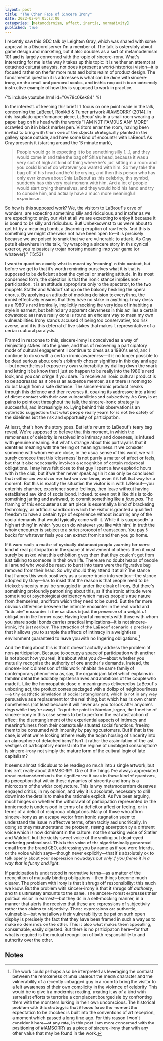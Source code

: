 ```yaml
---
layout: post
title: "The Other Face of Sincere Irony"
date: 2022-02-04 05:23:00
categories: [metamodernism, affect, inertia, normativity]
published: true
---
```


I recently saw this GDC talk by Leighton Gray, which was shared with some approval in a Discord server I'm a member of. The talk is ostensibly about game design and marketing, but it also doubles as a sort of metamodernism 101 and is largely concerned with the topic of sincere-irony. What's interesting for me is the way it takes up this topic: it is neither an attempt at detached cultural analysis, nor does it present a world-historical vision—it is focused rather on the far more nuts and bolts realm of product design. The fundamental question it is addresses is what can be _done_ with sincere-irony, on the small and personal scales, and in this respect it is an extremely instructive example of how this is supposed to work in practice.

{% include youtube.html id="Ov78c0Kek84" %}

In the interests of keeping this brief I'll focus on one point made in the talk, concerning the LaBeouf, Rönkkö & Turner artwork [#IAMSORRY](https://luketurner.com/works/iamsorry) (2014). In this installation/performance piece, LaBeouf sits in a small room wearing a paper bag on his head with the words “I AM NOT FAMOUS ANY MORE” scrawled on it in black marker pen. Visitors enter the room, having been invited to bring with them one of the objects strategically planted in the gallery space outside, and have some kind of encounter with LaBeouf. As Gray presents it (starting around the 13 minute mark),

> People would go in expecting it to be something silly […], and they would come in and take the bag off Shia's head, because it was a very sort of high art kind of thing where he's just sitting in a room and you could kind of do whatever you wanted with him. So they take the bag off of his head and he'd be crying, and then this person who has only ever known about Shia LaBeouf as this celebrity, this symbol, suddenly has this very real moment with him. And a lot of people would start crying themselves, and they would hold his hand and try to console him, and actually have a much more meaningful experience.

So how is this supposed work? We, the visitors to LaBeouf's cave of wonders, are expecting something silly and ridiculous, and insofar as we are expecting to enjoy our visit at all we are expecting to enjoy it because it is bound to be silly and ridiculous. But! Unbeknownst to us we're about to get hit by a meaning bomb, a disarming eruption of raw feels. And this is something we might otherwise not have been open to—it is precisely because we are poised to snark that we are vulnerable to attack. As Gray puts it elsewhere in the talk, “by wrapping a sincere story in this cynical exterior, you're basically trojan horsing meaning into your game [or whatever].” (16:53)

I want to question exactly what is meant by ‘meaning’ in this context, but before we get to that it’s worth reminding ourselves what it is that is supposed to be deficient about the cynical or snarking attitude. In its most condensed form, the objection is that the ironic stance implies non-participation. It is an attitude appropriate only to the spectator, to the two muppets Statler and Waldorf sat up on the balcony heckling the opera chorus. By applying an attitude of mocking derision to everything, the ironist effectively ensures that they have no stake in anything. I may dress as a 1980's nerd ironically, implicitly mocking the very idea of inhabiting a style in earnest, but behind any apparent cleverness in this act lies a certain cowardice: all I have really done is found an efficient way to mask my own vulnerabilities. Irony stands accused of being too conservative, too risk averse, and it is this deferral of live stakes that makes it representative of a certain cultural paralysis.

Framed in response to this, sincere-irony is conceived as a way of reinjecting stakes into the game, and thus of recovering a participatory mode of cultural engagement. I continue to dress as a 1980's nerd, and I continue to do so with a certain ironic awareness—it is no longer possible to be dead serious about one's arbitrarily chosen signifiers in this day and age—but nevertheless I expose my own vulnerability by dialling down the snark and letting it be know that I just so happen to be really into the 1980's nerd look, and you can cringe if you dare. To receive an ironic cultural product is to be addressed as if one is an audience member, as if there is nothing to do but laugh from a safe distance. The sincere-ironic product breaks through this defence and then reverses it, coaxing its addressee into a kind of direct contact with their own vulnerabilities and subjectivity. As Gray is at pains to point out throughout the talk, the sincere-ironic strategy is successful, and increasingly so. Lying behind this observation is an optimistic suggestion: that what people really yearn for is not the safety of the sidelines but the risk and opportunity of participation.

At least, that's how the story goes. But let's return to LaBeouf's teary bag reveal. We're supposed to believe that this moment, in which the remoteness of celebrity is resolved into intimacy and closeness, is infused with genuine meaning. But what's strange about this portrayal is that it identifies meaning with the feeling of meaningfulness. If we consider someone with whom we are close, in the usual sense of this word, we will surely concede that this ‘closeness’ is not purely a matter of affect or feels, but that it also necessarily involves a recognition of certain reciprocal obligations. I may have felt close to that guy I spent a few euphoric hours with in the club, but if we then never speak again it can only be concluded that neither are we close nor had we ever been, even if it felt that way for a moment. But this is exactly the situation the visitor is in with LaBeouf—you enter his chamber, experience some feelings, then leave without having established any kind of social bond. Indeed, to even put it like this is to do something jarring and awkward, to commit something like a _faux pas_. The framing of this encounter as an art piece is essentially a kind of bracketing technology, an artificial sandbox in which the visitor is granted a qualified freedom to have a certain type of experience without incurring any of the social demands that would typically come with it. While it is supposedly 'a high art thing' in which 'you can do whatever you like with him,' in truth the whole encounter is subject to a strict protocol of transaction. You pay 5 bucks for whatever feels you can extract from it and then you go home.

If it were really a matter of cynically distanced people yearning for some kind of real participation in the space of involvement of others, then it must surely be asked what this exhibition gives them that they couldn't get from just talking to someone in their own life. There are no doubt heaps of people all around who would be ready to burst into tears were the figurative bag removed from their head. So why should they attend it at all? The stance that frames this work positively as a sincere-ironic intervention—the stance adopted by Gray—has to insist that the reason is that people need to be tricked: sincerity must be smuggled in under the cloak of irony. But there's something profoundly patronising about this, as if the ironic attitude were some kind of psychological deficiency which masks people's true nature from themselves, and from which they need to be cured. But the far more obvious difference between the intimate encounter in the real world and “intimate” encounter in the sandbox is just the presence of a weight of obligation in the former case. Having tearful moments with those with whom you share social bonds carries practical implications—it is not sincere-ironic, it's just _serious_. The attraction of the LaBeouf scenario is precisely that it allows you to sample the affects of intimacy in a weightless environment guaranteed to leave you with no lingering obligations.[^1]

And the thing about this is that it doesn't actually address the problem of non-participation. Because to occupy a space of participation with another is not about how you feel, it's about what you _do_—about whether you mutually recognise the authority of one another's demands. Instead, the sincere-ironic dimension of this work inhabits the same family of contemporary phenomena as, say, the organic jam label which explains in familiar detail the adorably hipsterish lives and ambitions of the couple who made it. Like the homeopathic dose of meaningness delivered by LaBeouf's unboxing act, the product comes packaged with a dollop of neighbourliness—a tiny aesthetic simulation of social entanglement, which is not in any way persuasive as a replacement for the real thing, but which has its own charm nonetheless (not least because it will never ask you to look after anyone's dogs while they're away). To put the point in Marxian jargon, the function of sincere-irony in this case seems to be to perform the real abstraction of affect: the disentanglement of the experiential aspects of intimacy and meaningfulness from their contextually situated social functions, freeing them to be consumed with impunity by paying customers. But if that is the case, is what we're looking at here really the trojan horsing of sincerity into an atmosphere of detached irony? Isn't it rather the assimilation of the last vestiges of participatory earnest into the regime of unobliged consumption? Is sincere-irony not simply the mature form of the cultural logic of late capitalism?

It seems almost ridiculous to be reading so much into a single artwork, but this isn't really about #IAMSORRY. One of the things I've always appreciated about metamodernism is the significance it sees in these kind of questions, its perception that within these dynamics of sincerity and irony is a microcosm of the wider conjuncture. This is why metamodernism deserves engaged critics, in my opinion, and why it is absolutely necessary to drill down into the details to make the rationale explicit. As I've been arguing, much hinges on whether the withdrawal of participation represented by the ironic mode is understood in terms of a deficit or affect or feeling, or in terms of a deficit of reciprocal obligations. Many of those who affirm sincere-irony as an escape vector from ironic stagnation seem to understand the issue in affective terms, often tacitly and uncritically. In doing so they misunderstand the problem, risking absorption by a different voice which is now dominant in the culture: not the snarking voice of Statler and Waldorf, but the sickly-sweet voice of the smiling but dead-eyed marketing professional. This is the voice of the algorithmically generated email from the brand CEO, addressing you by name as if you were friends, or the voice which says—though never explicitly—that it's absolutely ok to talk openly about your depression nowadays _but only if you frame it in a way that is funny and light_.

If participation is understood in normative terms—as a matter of the recognition of mutually binding obligations—then things become much clearer. The problem with irony is that it shrugs off responsibility: this much we know. But the problem with sincere-irony is that it shrugs off _authority_, and this ultimately amounts to the same. The sincere-ironist expresses their political vision in earnest—but they do in a self-mocking manner, in a manner that alerts the receiver that these are expressions of subjectivity rather than claims to objectivity. These expressions are authentic, vulnerable—but what allows their vulnerability to be put on such open display is precisely the fact that they have been framed in such a way as to make no demands on the other. This is also what makes them appealling, consumable, easily digested. But there is no participation here—for that what is required is the mutual recognition of both responsibility to and authority over the other.

## Notes

[^1]: The work could perhaps also be interpreted as leveraging the contrast between the remoteness of Shia LaBeouf the media character and the vulnerability of a recently unbagged guy in a room to bring the visitor to a felt awareness of their own complicity in the violence of celebrity. This would be to give it a modernist reading, treating it as of a kind with surrealist efforts to terrorise a complacent bourgeoisie by confronting them with the monsters lurking in their own unconscious. The historical problem with this strategy is that it loses force the moment the expectation to be shocked is built into the conventions of art reception, a moment which passed a long time ago. For this reason I won't consider it here—at any rate, in this post I am more concerned with the positioning of #IAMSORRY as a piece of sincere-irony than with any other value that may be found in the work.
